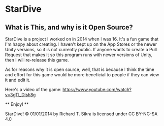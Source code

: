 # StarDive

## What is This, and why is it Open Source?

StarDive is a project I worked on in 2014 when I was 16. It's a fun game that I'm happy about creating. I haven't kept up on the App Stores or the newer Unity versions, so it is not currently public. 
If anyone wants to create a Pull Request that makes it so this program runs with newer versions of Unity, then I will re-release this game.


As for reasons why it is open source, well, that is because I think the time and effort for this game would be more beneficial to people if they can view it and edit it.

Here's a video of the game: https://www.youtube.com/watch?v=3gTI_Dlsh8g

** Enjoy! **

StarDive! © 01/01/2014 by Richard T. Sikra is licensed under CC BY-NC-SA 4.0 
